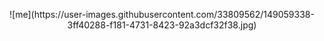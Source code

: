 <p align="center">
![me](https://user-images.githubusercontent.com/33809562/149059338-3ff40288-f181-4731-8423-92a3dcf32f38.jpg)
</p>
<!--
**thecodeforest/thecodeforest** is a ✨ _special_ ✨ repository because its `README.md` (this file) appears on your GitHub profile.

Here are some ideas to get you started:

- 🔭 I’m currently working on ...
- 🌱 I’m currently learning ...
- 👯 I’m looking to collaborate on ...
- 🤔 I’m looking for help with ...
- 💬 Ask me about ...
- 📫 How to reach me: ...
- 😄 Pronouns: ...
- ⚡ Fun fact: ...
-->


